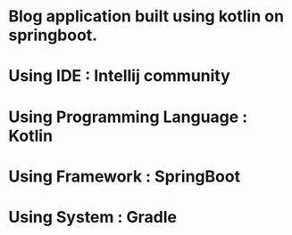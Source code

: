 # Blog application built using kotlin on springboot.

# Using IDE : Intellij community

# Using Programming Language : Kotlin

# Using Framework : SpringBoot

# Using System : Gradle